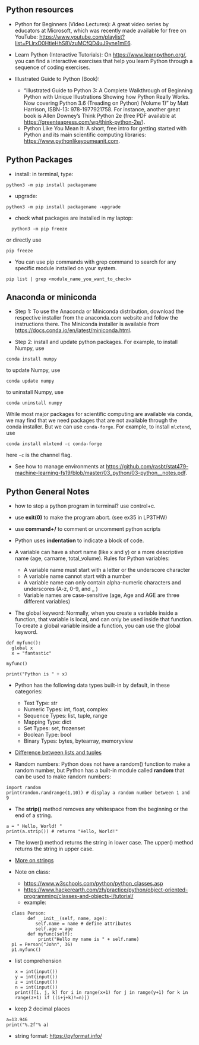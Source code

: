 ## Python resources

- Python for Beginners (Video Lectures): A great video series by educators at Microsoft, which was recently made available for free on YouTube: https://www.youtube.com/playlist?list=PLlrxD0HtieHhS8VzuMCfQD4uJ9yne1mE6.

- Learn Python (Interactive Tutorials): On https://www.learnpython.org/, you can find a interactive exercises that help you learn Python through a sequence of coding exercises.

- Illustrated Guide to Python (Book): 
   - “Illustrated Guide to Python 3: A Complete Walkthrough of Beginning Python with Unique Illustrations Showing how Python Really Works. Now covering Python 3.6 (Treading on Python) (Volume 1)” by Matt Harrison, ISBN-13: 978-1977921758.
For instance, another great book is Allen Downey’s Think Python 2e (free PDF available at https://greenteapress.com/wp/think-python-2e/).
   - Python Like You Mean It: A short, free intro for getting started with Python and its main scientific computing libraries: https://www.pythonlikeyoumeanit.com.








## Python Packages
- install: in terminal, type:
```
python3 -m pip install packagename
```
- upgrade:
```
python3 -m pip install packagename -upgrade
```
- check what packages are installed in my laptop:
```
  python3 -m pip freeze
```
or directly use
```
pip freeze
```

- You can use pip commands with grep command to search for any specific module installed on your system.
```
pip list | grep <module_name_you_want_to_check>
```




## Anaconda or miniconda

- Step 1: To use the Anaconda or Miniconda distribution, download the respective installer from the anaconda.com website
and follow the instructions there. The Miniconda installer is available from https://docs.conda.io/en/latest/miniconda.html.

- Step 2: install and update python packages. For example, to install Numpy, use

```
conda install numpy
```
to update Numpy, use
```
conda update numpy
```
to uninstall Numpy, use
```
conda uninstall numpy
```

While most major packages for scientific computing are available via conda, we may find
that we need packages that are not available through the conda installer. But we can use `conda-forge`. For example, to install `mlxtend`, use

```
conda install mlxtend -c conda-forge
```
here `-c` is the channel flag.

- See how to manage environments at https://github.com/rasbt/stat479-machine-learning-fs19/blob/master/03_python/03-python__notes.pdf.






## Python General Notes

- how to stop a python program in terminal?
  use control+c.
- use **exit(0)** to make the program abort. (see ex35 in LP3THW)
- use **command+/** to comment or uncomment python scripts
- Python uses **indentation** to indicate a block of code.
- A variable can have a short name (like x and y) or a more descriptive name (age, carname, total_volume). Rules for Python variables:
  - A variable name must start with a letter or the underscore character
  - A variable name cannot start with a number
  - A variable name can only contain alpha-numeric characters and underscores (A-z, 0-9, and _ )  
  - Variable names are case-sensitive (age, Age and AGE are three different variables)

- The global keyword: Normally, when you create a variable inside a function, that variable is local, and can only be used inside that function. To create a global variable inside a function, you can use the global keyword.

```
def myfunc():
  global x
  x = "fantastic"

myfunc()

print("Python is " + x)
```

- Python has the following data types built-in by default, in these categories:
  - Text Type:	str
  - Numeric Types:	int, float, complex
  - Sequence Types:	list, tuple, range
  - Mapping Type:	dict
  - Set Types:	set, frozenset
  - Boolean Type:	bool
  - Binary Types:	bytes, bytearray, memoryview

- [Difference between lists and tuples](https://www.afternerd.com/blog/difference-between-list-tuple/)

- Random numbers: Python does not have a random() function to make a random number, but Python has a built-in module called **random** that can be used to make random numbers:

```
import random
print(random.randrange(1,10)) # display a random number between 1 and 9
```

- The **strip()** method removes any whitespace from the beginning or the end of a string.
```
a = " Hello, World! "
print(a.strip()) # returns "Hello, World!"
```
- The lower() method returns the string in lower case. The upper() method returns the string in upper case.
- [More on strings](https://www.w3schools.com/python/python_strings.asp)

- Note on class:
  - https://www.w3schools.com/python/python_classes.asp
  - https://www.hackerearth.com/zh/practice/python/object-oriented-programming/classes-and-objects-i/tutorial/
  - example:

```
  class Person:
        def __init__(self, name, age):
           self.name = name # define attributes
           self.age = age
        def myfunc(self):
            print("Hello my name is " + self.name)
  p1 = Person("John", 36)
  p1.myfunc()
```  
- list comprehension
  ```
  x = int(input())
  y = int(input())
  z = int(input())
  n = int(input())
  print([[i, j, k] for i in range(x+1) for j in range(y+1) for k in range(z+1) if ((i+j+k)!=n)])
  ```
- keep 2 decimal places
```
a=13.946
print("%.2f"% a)
```

- string format: https://pyformat.info/
